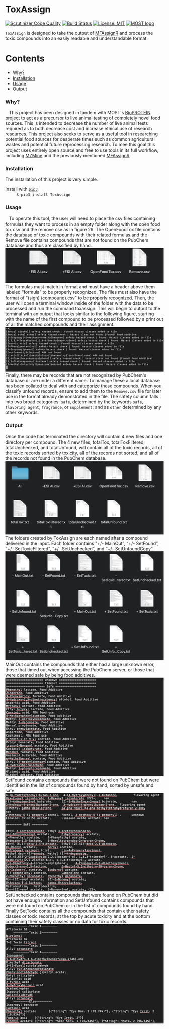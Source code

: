 # ToxAssign
[![Scrutinizer Code Quality](https://scrutinizer-ci.com/g/swbreuer/ToxAssign/badges/quality-score.png?b=main)](https://scrutinizer-ci.com/g/swbreuer/ToxAssign/?branch=main)
[![Build Status](https://scrutinizer-ci.com/g/swbreuer/ToxAssign/badges/build.png?b=main)](https://scrutinizer-ci.com/g/swbreuer/ToxAssign/build-status/main)
[![License: MIT](https://img.shields.io/badge/License-MIT-yellow.svg)](https://opensource.org/licenses/MIT)
[![MOST logo](https://www.appropedia.org/w/images/thumb/c/c2/Sunhusky.png/240px-Sunhusky.png)](https://www.appropedia.org/Category:MOST)

`ToxAssign` is designed to take the output of [MFAssignR](https://github.com/skschum/MFAssignR) and process the toxic compounds into an easily readable and understandable format.

Contents
========

 * [Why?](#why)
 * [Installation](#installation)
 * [Usage](#usage)
 * [Output](#output)
 
 ### Why?
 
&nbsp;&nbsp;&nbsp;This project has been designed in tandem with MOST's [BioPROTEIN project](https://www.appropedia.org/BioPROTEIN) to act as a precursor to live animal testing of completely novel food sources. This is intended to decrease the number of live animal tests required as to both decrease cost and increase ethical use of research resources. This project also seeks to serve as a useful tool in researching potential food sources for desperate times such as common agricultural wastes and potential future reprocessing research. To mee this goal this project uses entirely open source and free to use tools in its full workflow, including [MZMine](http://mzmine.github.io) and the previously mentioned [MFAssignR](https://github.com/skschum/MFAssignR).
 
 
 ### Installation
 The installation of this project is very simple.
 
 Install with [`pip3`](https://pypi.org/project/shallow-backup/)  
 &nbsp;&nbsp;&nbsp;&nbsp;&nbsp;&nbsp;&nbsp;&nbsp;&nbsp;`$ pip3 install ToxAssign`

### Usage
&nbsp;&nbsp;&nbsp;To operate this tool, the user will need to place the csv files containing formulas they want to process in an empty folder along with the open food tox csv and the remove csv as in figure 29. The OpenFoodTox file contains the database of toxic compounds with their related formulas and the Remove file contains compounds that are not found on the PubChem database and thus are classified by hand.
![Initial Folder Contents](./Images/InitialFolderContents.png?raw=true)
The formulas must match in format and must have a header above them labeled “formula” to be properly recognized. The files must also have the format of "(sign) (compound).csv" to be properly recognized. Then, the user will open a terminal window inside of the folder with the data to be processed and run the command toxassign. This will begin to output to the terminal with an output that looks similar to the following figure, starting with the name of the first compound to be processed followed by a print out of all the matched compounds and their assignment.
![Output](./Images/output.png)
Finally, there may be records that are not recognized by PubChem's database or are under a different name. To manage these a local database has been collated to deal with and categorize these compounds. When you classify unfound records, ensure to add them to the `Remove.csv` file for later use in the format already demonstrated in the file. The safety column falls into two broad categories: `safe`, determined by the keywords `safe`, `flavoring agent`, `fragrance`, or `supplement`; and as `other` determined by any other keywords.
### Output
Once the code has terminated the directory will contain 4 new files and one directory per compound. The 4 new files, totalTox, totalToxFiltered, totalUnchecked, and totalUnfound, will contain all of the toxic records, all of the toxic records sorted by toxicity, all of the records not sorted, and all of the records not found in the PubChem database. 
![final folder contents](./Images/finalFolderContents.png)
The folders created by ToxAssign are each named after a compound delivered in the input. Each folder contains "+/- MainOut”, “+/- SetFound”, “+/- SetToxicFiltered”, “+/- SetUnchecked”, and “+/- SetUnfoundCopy”.
![compound Folder Contents](./Images/compoundFolderContents.png)
MainOut contains the compounds that either had a large unknown error, those that timed out when accessing the PubChem server, or those that were deemed safe by being food additives. 
![Main Out Contents](./Images/MainOutContents.png)
SetFound contains compounds that were not found on PubChem but were identified in the list of compounds found by hand, sorted by unsafe and safe. 
![Set Found Contents](./Images/setFoundContents.png)
SetUnchecked contains compounds that were found on PubChem but did not have enough information and SetUnfound contains compounds that were not found on PubChem or in the list of compounds found by hand. Finally SetToxic contains all the compounds that contain either safety classes or toxic records, at the top by acute toxicity and at the bottom containing their safety classes or no data for toxic records. 
![Set Toxic Contents](./Images/setToxicContents.png)
